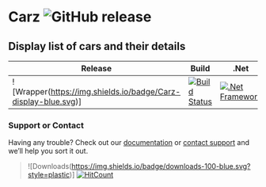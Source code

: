 # Carz ![GitHub release](https://img.shields.io/github/release/ajeetx/Carz.svg?style=for-the-badge)

## Display list of cars and their details 
	
| Release | Build | .Net  | Dependency |
| ---     | ---   | ---    | ---       |
|![Wrapper(https://img.shields.io/badge/Carz-display-blue.svg)] | [![Build Status](https://travis-ci.org/AJEETX/Carz.png?branch=master&style=for-the-badge)](https://travis-ci.org/AJEETX/Carz) | [![.Net Framework](https://img.shields.io/badge/DotNet-4.6.1-blue.svg?style=plastic)](https://www.microsoft.com/en-au/download/details.aspx?id=49981) | [![dependencies Status](https://img.shields.io/badge/dependency-none-brightgreen.svg?style=plastic)](https://img.shields.io/badge/dependency-none-brightgreen.svg) |



### Support or Contact

Having any trouble? Check out our [documentation](https://github.com/AJEETX/Carz/blob/master/README.md) or [contact support](mailto:ajeetkumar@email.com) and we’ll help you sort it out.

>![Downloads(https://img.shields.io/badge/downloads-100-blue.svg?style=plastic)]
> [![HitCount](http://hits.dwyl.io/ajeetx/Carz/projects/1.svg)](http://hits.dwyl.io/ajeetx/Carz/projects/1)
